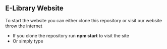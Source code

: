 ## E-Library Website

To start the website you can either clone this repository or visit our website throw the internet

* If you clone the repository run **npm start** to visit the site
* Or simply type 
